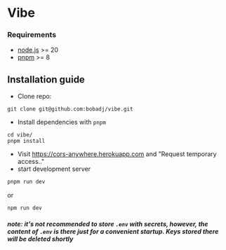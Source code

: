 # Vibe

### Requirements
* [node.js](https://nodejs.org/en) >= 20
* [pnpm](https://pnpm.io/) >= 8

## Installation guide

* Clone repo:
```
git clone git@github.com:bobadj/vibe.git
```
* Install dependencies with ``pnpm``
```
cd vibe/
pnpm install
```
* Visit https://cors-anywhere.herokuapp.com and "Request temporary access.."
* start development server
```bash
pnpm run dev 
```
or
```bash
npm run dev
```

#### *note: it's not recommended to store `.env` with secrets, however, the content of `.env` is there just for a convenient startup. Keys stored there will be deleted shortly*
